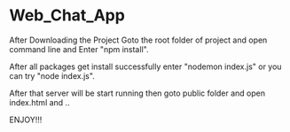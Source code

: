 # Web_Chat_App

After Downloading the Project Goto the root folder of project and open command line and Enter "npm install".

After all packages get install successfully enter "nodemon index.js" or you can try "node index.js".

After that server will be start running then goto public folder and open index.html and ..

ENJOY!!!
